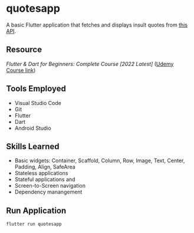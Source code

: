 # quotesapp

A basic Flutter application that fetches and displays insult quotes from [this API](https://evilinsult.com/generate_insult.php?lang=en&type=json).

## Resource
_Flutter & Dart for Beginners: Complete Course [2022 Latest]_ ([Udemy Course link](https://www.udemy.com/course/flutter-latest-course/learn/lecture/31451226#overview))

## Tools Employed
- Visual Studio Code
- Git
- Flutter
- Dart
- Android Studio

## Skills Learned
- Basic widgets: Container, Scaffold, Column, Row, Image, Text, Center, Padding, Align, SafeArea
- Stateless applications
- Stateful applications and 
- Screen-to-Screen navigation
- Dependency manangement

## Run Application
```flutter run quotesapp```
